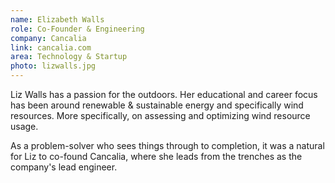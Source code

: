 ```yaml
---
name: Elizabeth Walls
role: Co-Founder & Engineering
company: Cancalia
link: cancalia.com
area: Technology & Startup
photo: lizwalls.jpg
---
```

Liz Walls has a passion for the outdoors.  Her educational and career focus has been around renewable & sustainable energy and specifically wind resources.  More specifically, on assessing and optimizing wind resource usage.

As a problem-solver who sees things through to completion, it was a natural for Liz to co-found Cancalia, where she leads from the trenches as the company's lead engineer.

